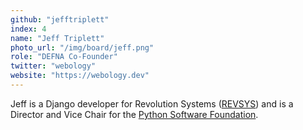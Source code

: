 ```yaml
---
github: "jefftriplett"
index: 4
name: "Jeff Triplett"
photo_url: "/img/board/jeff.png"
role: "DEFNA Co-Founder"
twitter: "webology"
website: "https://webology.dev"
---
```


Jeff is a Django developer for Revolution Systems ([REVSYS](https://revsys.com)) and is a Director and Vice Chair for the [Python Software Foundation](https://www.python.org/psf/board/).
